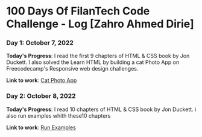 # 100 Days Of FilanTech Code Challenge - Log [Zahro Ahmed Dirie]

### Day 1: October 7, 2022

**Today's Progress**: I read the first 9 chapters of HTML & CSS book by Jon Duckett. I also solved the Learn HTML by building a cat Photo App on Freecodecamp's Responsive web design challenges.

**Link to work**: [Cat Photo App](https://github.com/zahrodirie/100DaysOfFilanTechCode/tree/main/HTML_CSS)


### Day 2: October 8, 2022

**Today's Progress**: I read 10 chapters of HTML & CSS book by Jon Duckett. 
i also run examples whith these10 chapters

**Link to work**: [Run Examples](https://github.com/zahrodirie/100DaysOfFilanTechCode/tree/main/HTML_CSS)
